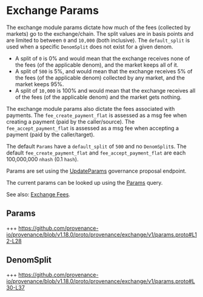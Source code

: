 # Exchange Params

The exchange module params dictate how much of the fees (collected by markets) go to the exchange/chain.
The split values are in basis points and are limited to between `0` and `10,000` (both inclusive).
The `default_split` is used when a specific `DenomSplit` does not exist for a given denom.

* A split of `0` is 0% and would mean that the exchange receives none of the fees (of the applicable denom), and the market keeps all of it.
* A split of `500` is 5%, and would mean that the exchange receives 5% of the fees (of the applicable denom) collected by any market, and the market keeps 95%.
* A split of `10,000` is 100% and would mean that the exchange receives all of the fees (of the applicable denom) and the market gets nothing.

The exchange module params also dictate the fees associated with payments.
The `fee_create_payment_flat` is assessed as a msg fee when creating a payment (paid by the caller/source).
The `fee_accept_payment_flat` is assessed as a msg fee when accepting a payment (paid by the caller/target).

The default `Params` have a `default_split` of `500` and no `DenomSplit`s.
The default `fee_create_payment_flat` and `fee_accept_payment_flat` are each 100,000,000 `nhash` (0.1 `hash`).

Params are set using the [UpdateParams](03_messages.md#updateparams) governance proposal endpoint.

The current params can be looked up using the [Params](05_queries.md#params) query.

See also: [Exchange Fees](01_concepts.md#exchange-fees).

## Params

+++ https://github.com/provenance-io/provenance/blob/v1.18.0/proto/provenance/exchange/v1/params.proto#L12-L28

## DenomSplit

+++ https://github.com/provenance-io/provenance/blob/v1.18.0/proto/provenance/exchange/v1/params.proto#L30-L37
